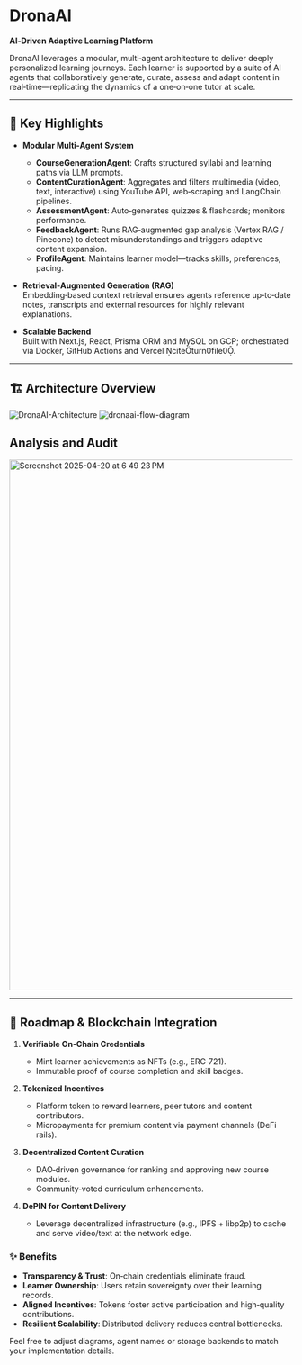 # DronaAI

**AI‑Driven Adaptive Learning Platform**

DronaAI leverages a modular, multi‑agent architecture to deliver deeply personalized learning journeys. Each learner is supported by a suite of AI agents that collaboratively generate, curate, assess and adapt content in real‑time—replicating the dynamics of a one‑on‑one tutor at scale.

---

## 🚀 Key Highlights

- **Modular Multi‑Agent System**  
  - **CourseGenerationAgent**: Crafts structured syllabi and learning paths via LLM prompts.  
  - **ContentCurationAgent**: Aggregates and filters multimedia (video, text, interactive) using YouTube API, web‑scraping and LangChain pipelines.  
  - **AssessmentAgent**: Auto‑generates quizzes & flashcards; monitors performance.  
  - **FeedbackAgent**: Runs RAG‑augmented gap analysis (Vertex RAG / Pinecone) to detect misunderstandings and triggers adaptive content expansion.  
  - **ProfileAgent**: Maintains learner model—tracks skills, preferences, pacing.

- **Retrieval‑Augmented Generation (RAG)**  
  Embedding‑based context retrieval ensures agents reference up‑to‑date notes, transcripts and external resources for highly relevant explanations.

- **Scalable Backend**  
  Built with Next.js, React, Prisma ORM and MySQL on GCP; orchestrated via Docker, GitHub Actions and Vercel citeturn0file0.

---

## 🏗️ Architecture Overview
![DronaAI-Architecture](https://github.com/user-attachments/assets/b3d35137-a0bb-41b2-9b5d-c266be86275b)
![dronaai-flow-diagram](https://github.com/user-attachments/assets/39927d29-df75-4ff4-9f4d-ea90a11d0b4a)

## Analysis and Audit
<img width="943" alt="Screenshot 2025-04-20 at 6 49 23 PM" src="https://github.com/user-attachments/assets/3df6dca4-a82a-4c07-aef7-8775fcb05165" />


---

## 🔮 Roadmap & Blockchain Integration

1. **Verifiable On‑Chain Credentials**  
   - Mint learner achievements as NFTs (e.g., ERC‑721).  
   - Immutable proof of course completion and skill badges.

2. **Tokenized Incentives**  
   - Platform token to reward learners, peer tutors and content contributors.  
   - Micropayments for premium content via payment channels (DeFi rails).

3. **Decentralized Content Curation**  
   - DAO‑driven governance for ranking and approving new course modules.  
   - Community‑voted curriculum enhancements.

4. **DePIN for Content Delivery**  
   - Leverage decentralized infrastructure (e.g., IPFS + libp2p) to cache and serve video/text at the network edge.

### ✨ Benefits

- **Transparency & Trust**: On‑chain credentials eliminate fraud.  
- **Learner Ownership**: Users retain sovereignty over their learning records.  
- **Aligned Incentives**: Tokens foster active participation and high‑quality contributions.  
- **Resilient Scalability**: Distributed delivery reduces central bottlenecks.


Feel free to adjust diagrams, agent names or storage backends to match your implementation details.
